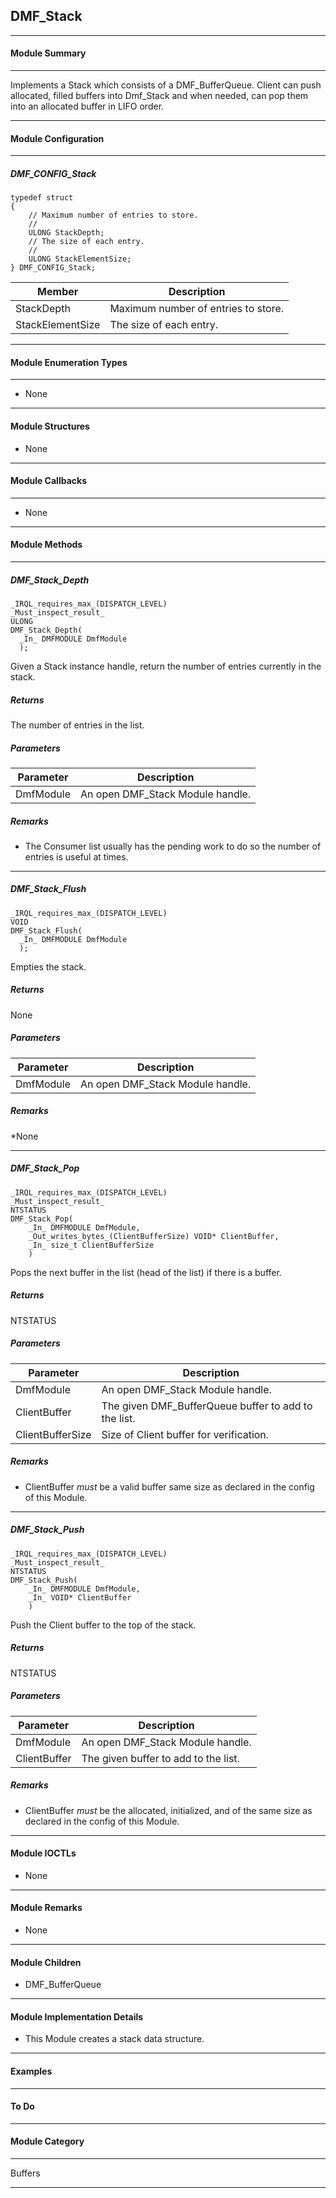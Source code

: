 ## DMF_Stack

-----------------------------------------------------------------------------------------------------------------------------------

#### Module Summary

-----------------------------------------------------------------------------------------------------------------------------------

Implements a Stack which consists of a DMF_BufferQueue. Client can push allocated, filled buffers into Dmf_Stack and when needed,
can pop them into an allocated buffer in LIFO order.

-----------------------------------------------------------------------------------------------------------------------------------

#### Module Configuration

-----------------------------------------------------------------------------------------------------------------------------------
##### DMF_CONFIG_Stack
````
typedef struct
{
    // Maximum number of entries to store.
    //
    ULONG StackDepth;
    // The size of each entry.
    //
    ULONG StackElementSize;
} DMF_CONFIG_Stack;
````
Member | Description
----|----
StackDepth | Maximum number of entries to store.
StackElementSize | The size of each entry.

-----------------------------------------------------------------------------------------------------------------------------------

#### Module Enumeration Types

-----------------------------------------------------------------------------------------------------------------------------------
* None
-----------------------------------------------------------------------------------------------------------------------------------

#### Module Structures

* None

-----------------------------------------------------------------------------------------------------------------------------------

#### Module Callbacks

-----------------------------------------------------------------------------------------------------------------------------------
* None

-----------------------------------------------------------------------------------------------------------------------------------

#### Module Methods

-----------------------------------------------------------------------------------------------------------------------------------

##### DMF_Stack_Depth

````
_IRQL_requires_max_(DISPATCH_LEVEL)
_Must_inspect_result_
ULONG
DMF_Stack_Depth(
  _In_ DMFMODULE DmfModule
  );
````

Given a Stack instance handle, return the number of entries currently in the stack.

##### Returns

The number of entries in the list.

##### Parameters
Parameter | Description
----|----
DmfModule | An open DMF_Stack Module handle.

##### Remarks

* The Consumer list usually has the pending work to do so the number of entries is useful at times.

-----------------------------------------------------------------------------------------------------------------------------------

##### DMF_Stack_Flush

````
_IRQL_requires_max_(DISPATCH_LEVEL)
VOID
DMF_Stack_Flush(
  _In_ DMFMODULE DmfModule
  );
````

Empties the stack.

##### Returns

None

##### Parameters
Parameter | Description
----|----
DmfModule | An open DMF_Stack Module handle.

##### Remarks

*None

-----------------------------------------------------------------------------------------------------------------------------------

##### DMF_Stack_Pop

````
_IRQL_requires_max_(DISPATCH_LEVEL)
_Must_inspect_result_
NTSTATUS
DMF_Stack_Pop(
    _In_ DMFMODULE DmfModule,
    _Out_writes_bytes_(ClientBufferSize) VOID* ClientBuffer,
    _In_ size_t ClientBufferSize
    )
````

Pops the next buffer in the list (head of the list) if there is a buffer.

##### Returns

NTSTATUS

##### Parameters
Parameter | Description
----|----
DmfModule | An open DMF_Stack Module handle.
ClientBuffer | The given DMF_BufferQueue buffer to add to the list.
ClientBufferSize | Size of Client buffer for verification.

##### Remarks

* ClientBuffer *must* be a valid buffer same size as declared in the config of this Module.

-----------------------------------------------------------------------------------------------------------------------------------

##### DMF_Stack_Push

````
_IRQL_requires_max_(DISPATCH_LEVEL)
_Must_inspect_result_
NTSTATUS
DMF_Stack_Push(
    _In_ DMFMODULE DmfModule,
    _In_ VOID* ClientBuffer
    )
````

Push the Client buffer to the top of the stack.

##### Returns

NTSTATUS

##### Parameters
Parameter | Description
----|----
DmfModule | An open DMF_Stack Module handle.
ClientBuffer | The given buffer to add to the list.

##### Remarks

* ClientBuffer *must* be the allocated, initialized, and of the same size as declared in the config of this Module.

-----------------------------------------------------------------------------------------------------------------------------------



#### Module IOCTLs

* None

-----------------------------------------------------------------------------------------------------------------------------------

#### Module Remarks

* None

-----------------------------------------------------------------------------------------------------------------------------------

#### Module Children

* DMF_BufferQueue

-----------------------------------------------------------------------------------------------------------------------------------

#### Module Implementation Details

* This Module creates a stack data structure.

-----------------------------------------------------------------------------------------------------------------------------------

#### Examples

-----------------------------------------------------------------------------------------------------------------------------------

#### To Do

-----------------------------------------------------------------------------------------------------------------------------------
#### Module Category

-----------------------------------------------------------------------------------------------------------------------------------

Buffers

-----------------------------------------------------------------------------------------------------------------------------------

